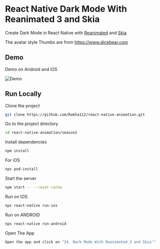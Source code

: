 # React Native Dark Mode With Reanimated 3 and Skia

Create Dark Mode in React Native with [Reanimated](https://docs.swmansion.com/react-native-reanimated/docs) and [Skia](https://shopify.github.io/react-native-skia/docs/getting-started/installation)

The avatar style Thumbs are from https://www.dicebear.com

## Demo

Demo on Android and iOS

![Demo](https://github.com/Rakha112/react-native-animation/blob/main/season1/src/24-React-Native-Dark-Mode/Demo.gif)

## Run Locally

Clone the project

```bash
git clone https://github.com/Rakha112/react-native-animation.git
```

Go to the project directory

```bash
cd react-native-animation/season1
```

Install dependencies

```bash
npm install
```

For iOS

```bash
npx pod-install
```

Start the server

```bash
npm start -- --reset-cache
```

Run on IOS

```bash
npx react-native run-ios
```

Run on ANDROID

```bash
npx react-native run-android
```

Open The App

```bash
Open the app and click on "24. Dark Mode With Reanimated 3 and Skia'"
```
